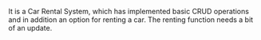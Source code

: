 It is a Car Rental System, which has implemented basic CRUD operations and in addition an option for renting a car. The renting function needs a bit of an update.
